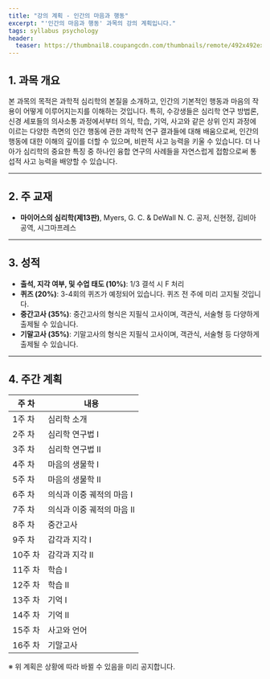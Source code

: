 ```yaml
---
title: "강의 계획 - 인간의 마음과 행동"
excerpt: "'인간의 마음과 행동' 과목의 강의 계획입니다."
tags: syllabus psychology
header:
  teaser: https://thumbnail8.coupangcdn.com/thumbnails/remote/492x492ex/image/retail-product-api/A00077021/100209435/111776127/main/9791162263631_L.jpg
---
```


## 1. 과목 개요
본 과목의 목적은 과학적 심리학의 본질을 소개하고, 인간의 기본적인 행동과 마음의 작용이 어떻게 이루어지는지를 이해하는 것입니다. 특히, 수강생들은 심리학 연구 방법론, 신경 세포들의 의사소통 과정에서부터 의식, 학습, 기억, 사고와 같은 상위 인지 과정에 이르는 다양한 측면의 인간 행동에 관한 과학적 연구 결과들에 대해 배움으로써, 인간의 행동에 대한 이해의 깊이를 더할 수 있으며, 비판적 사고 능력을 키울 수 있습니다. 더 나아가 심리학의 중요한 특징 중 하나인 융합 연구의 사례들을 자연스럽게 접함으로써 통섭적 사고 능력을 배양할 수 있습니다.

---

## 2. 주 교재
- **마이어스의 심리학(제13판)**, Myers, G. C. & DeWall N. C. 공저, 신현정, 김비아 공역, 시그마프레스

---

## 3. 성적
- **출석, 지각 여부, 및 수업 태도 (10%)**: 1/3 결석 시 F 처리
- **퀴즈 (20%)**: 3-4회의 퀴즈가 예정되어 있습니다. 퀴즈 전 주에 미리 고지될 것입니다.
- **중간고사 (35%)**: 중간고사의 형식은 지필식 고사이며, 객관식, 서술형 등 다양하게 출제될 수 있습니다.
- **기말고사 (35%)**: 기말고사의 형식은 지필식 고사이며, 객관식, 서술형 등 다양하게 출제될 수 있습니다.

---

## 4. 주간 계획

| 주 차 | 내용 |
|------|------|
| 1주 차 | 심리학 소개 |
| 2주 차 | 심리학 연구법 I |
| 3주 차 | 심리학 연구법 II |
| 4주 차 | 마음의 생물학 I |
| 5주 차 | 마음의 생물학 II |
| 6주 차 | 의식과 이중 궤적의 마음 I |
| 7주 차 | 의식과 이중 궤적의 마음 II |
| 8주 차 | 중간고사 |
| 9주 차 | 감각과 지각 I |
| 10주 차 | 감각과 지각 II |
| 11주 차 | 학습 I |
| 12주 차 | 학습 II |
| 13주 차 | 기억 I |
| 14주 차 | 기억 II |
| 15주 차 | 사고와 언어 |
| 16주 차 | 기말고사 |

※ 위 계획은 상황에 따라 바뀔 수 있음을 미리 공지합니다.